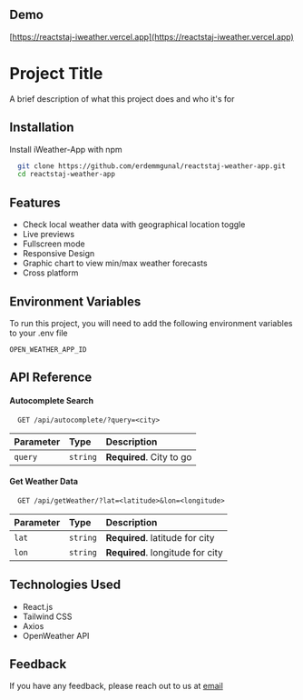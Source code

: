 
## Demo
[https://reactstaj-iweather.vercel.app](https://reactstaj-iweather.vercel.app)

# Project Title

A brief description of what this project does and who it's for


## Installation

Install iWeather-App with npm

```bash
  git clone https://github.com/erdemmgunal/reactstaj-weather-app.git
  cd reactstaj-weather-app
```
    
## Features

- Check local weather data with geographical location toggle
- Live previews
- Fullscreen mode
- Responsive Design
- Graphic chart to view min/max weather forecasts 
- Cross platform


## Environment Variables

To run this project, you will need to add the following environment variables to your .env file

`OPEN_WEATHER_APP_ID`


## API Reference

#### Autocomplete Search

```http
  GET /api/autocomplete/?query=<city>
```

| Parameter | Type     | Description                |
| :-------- | :------- | :------------------------- |
|  `query`  | `string` | **Required**.  City to go  |

#### Get Weather Data

```http
  GET /api/getWeather/?lat=<latitude>&lon=<longitude>
```

|  Parameter  | Type     | Description                       |
|  :--------  | :------- | :-------------------------------- |
|    `lat`    | `string` | **Required**.  latitude for city  |
|    `lon`    | `string` | **Required**. longitude for city  |


## Technologies Used

- React.js
- Tailwind CSS
- Axios
- OpenWeather API

## Feedback

If you have any feedback, please reach out to us at [email](erdemmgunal@gmail.com)
